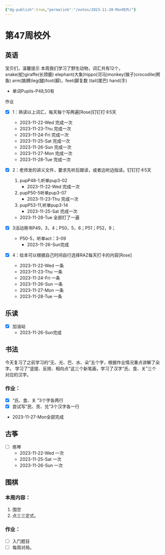 ```yaml
---
{"dg-publish":true,"permalink":"/notes/2023-11-20-Mon校外/"}
---
```



# 第47周校外
## 英语
宝贝们，温馨提示
本周我们学习了野生动物，词汇共有12个，snake(蛇)giraffe(长颈鹿) elephant(大象)hippo(河马)monkey(猴子)crocodile(鳄鱼) arm(胳膊)leg(腿)foot(脚)，feet(脚复数 )tail(尾巴) hand(手)
- 单词Pupils-P48,50有

作业
- [x] 1：熟读以上词汇，每天每个写两遍[Rose]钉钉打卡5天
	- 2023-11-22-Wed 完成一次
	- 2023-11-23-Thu 完成一次
	- 2023-11-24-Fri 完成一次
	- 2023-11-25-Sat 完成一次
	- 2023-11-26-Sun 完成一次
	- 2023-11-27-Mon 完成一次
	- 2023-11-28-Tue 完成一次
- [x] 2：老师发的讲义文件，要求先听后跟读，或者边听边指读。钉钉打卡5天
	1. pupP48-1,听单pup3-02
		- 2023-11-22-Wed 完成一次
	1. pupP50-5听单pup3-07
		- 2023-11-23-Thu 完成一次
	1. pupP53-11,听单pup3-14
		- 2023-11-25-Sat 完成一次
	- 2023-11-28-Tue 全部打了一遍

- [x] 3活动用书P49，3，4；P50，5，6；P51；P52，9；
	- P50-5，听单act：3-09
		- 2023-11-26-Sun完成
- [x] 4：绘本可以根据自己时间自行选择RAZ每天打卡的内容[Rose]
	- 2023-11-22-Wed 一条
	- 2023-11-23-Thu 一条
	- 2023-11-24-Fri 一条
	- 2023-11-26-Sun 一条
	- 2023-11-27-Mon 一条
	- 2023-11-28-Tue 一条
## 乐读
- [x] 加油站
	- 2023-11-26-Sun完成
## 书法
今天复习了之前学习的“无、光、巴、水、朵”五个字，根据作业情况重点讲解了朵字。
学习了“竖提、反捺、相向点”这三个新笔画，学习了汉字“氏、食、关”三个对应的汉字。
### 作业：
- [x] “氏、食、关 ”3个字各两行
- [x] 尝试写“民、贡、兑”3个汉字各一行
- 2023-11-27-Mon全部完成
## 古筝
- [ ] 练琴
	- 2023-11-22-Wed 一次
	- 2023-11-25-Sat 一次
	- 2023-11-26-Sun 一次
## 围棋
### 本周内容： 
1. 围空
2. 点三三定式。
### 作业：
- [ ] 入门题目
- [ ] 每周对局。